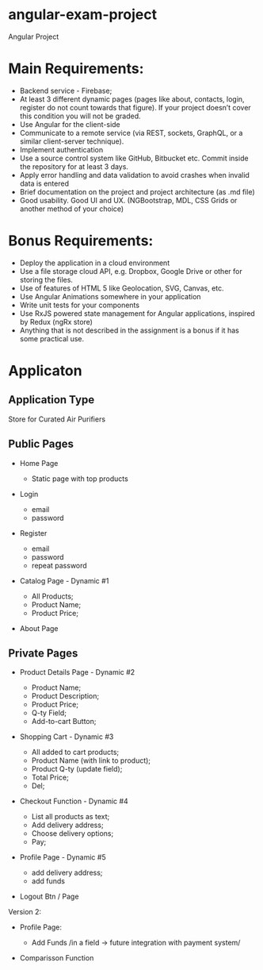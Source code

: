 # angular-exam-project
Angular Project

# Main Requirements:
* Backend service - Firebase;
* At least 3 different dynamic pages (pages like about, contacts, login, register do not count towards that figure). If your project doesn’t cover this condition you will not be graded.
* Use Angular for the client-side
* Communicate to a remote service (via REST, sockets, GraphQL, or a similar client-server technique).
* Implement authentication
* Use a source control system like GitHub, Bitbucket etc. Commit inside the repository for at least 3 days.
* Apply error handling and data validation to avoid crashes when invalid data is entered
* Brief documentation on the project and project architecture (as .md file)
* Good usability. Good UI and UX. (NGBootstrap, MDL, CSS Grids or another method of your choice)

# Bonus Requirements:
* Deploy the application in a cloud environment
* Use a file storage cloud API, e.g. Dropbox, Google Drive or other for storing the files.
* Use of features of HTML 5 like Geolocation, SVG, Canvas, etc.
* Use Angular Animations somewhere in your application
* Write unit tests for your components
* Use RxJS powered state management for Angular applications, inspired by Redux (ngRx store)
* Anything that is not described in the assignment is a bonus if it has some practical use.

# Applicaton

## Application Type
Store for Curated Air Purifiers

## Public Pages
* Home Page
    - Static page with top products

* Login 
    - email
    - password
    
* Register
    - email
    - password
    - repeat password

* Catalog Page - Dynamic #1
    - All Products;
    - Product Name;
    - Product Price;

* About Page

## Private Pages

* Product Details Page - Dynamic #2
    - Product Name;
    - Product Description;
    - Product Price;
    - Q-ty Field;
    - Add-to-cart Button;

* Shopping Cart - Dynamic #3
    - All added to cart products;
    - Product Name (with link to product);
    - Product Q-ty (update field);
    - Total Price;
    - Del;

* Checkout Function - Dynamic #4
    - List all products as text;
    - Add delivery address;
    - Choose delivery options;
    - Pay;

* Profile Page - Dynamic #5
    - add delivery address;
    - add funds

* Logout Btn / Page

Version 2:
* Profile Page:
    - Add Funds /in a field -> future integration with payment system/ 

* Comparisson Function
